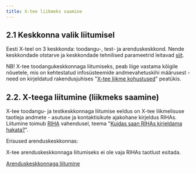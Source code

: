 ```yaml
---
title: X-tee liikmeks saamine
---
```


## 2.1 Keskkonna valik liitumisel

Eesti X-teel on 3 keskkonda: toodangu-, test- ja arenduskeskkond. Nende keskkondade otstarve ja keskkondade tehnilised parameetrid leitavad [siit](https://www.ria.ee/ee/x-tee-keskkonnad.html).

NB! X-tee toodangukeskkonnaga liitumiseks, peab liige vastama kõigile nõuetele, mis on kehtestatud infosüsteemide andmevahetuskihi määrusest - need on kirjeldatud rakendusjuhises "[X-tee liikme kohustused](https://moodle.ria.ee/mod/page/view.php?id=268)" peatükis. 

## 2.2. X-teega liitumine (liikmeks saamine)

X-tee toodangu- ja testkeskkonnaga liitumise eeldus on X-tee liikmelisuse taotleja andmete - asutuse ja kontaktisikute ajakohane kirjeldus RIHAs.
Liitumine toimub [RIHA](https://www.riha.ee) vahendusel, teema "[Kuidas saan RIHAs kirjeldama hakata?](https://abi.riha.ee/RIHA-oigused-haldamine#kuidas-saan-rihas-kirjeldama-hakata)".

Erisused arenduskeskkonnas:

X-tee arenduskeskkonnaga liitumiseks ei ole vaja RIHAs taotlust esitada.

[Arenduskeskkonnaga liitumine](https://www.ria.ee/ee/liitumine-xtee-arendus.html)
